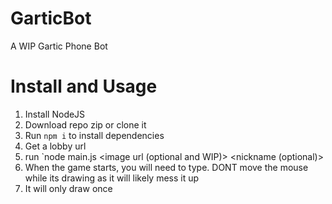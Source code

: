 # GarticBot
A WIP Gartic Phone Bot

# Install and Usage
1. Install NodeJS
2. Download repo zip or clone it
3. Run `npm i` to install dependencies
4. Get a lobby url
5. run `node main.js <url> <image url (optional and WIP)> <nickname (optional)>
6. When the game starts, you will need to type. DONT move the mouse while its drawing as it will likely mess it up
7. It will only draw once
